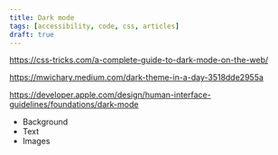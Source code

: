 ```yaml
---
title: Dark mode
tags: [accessibility, code, css, articles]
draft: true
---
```


https://css-tricks.com/a-complete-guide-to-dark-mode-on-the-web/

https://mwichary.medium.com/dark-theme-in-a-day-3518dde2955a

https://developer.apple.com/design/human-interface-guidelines/foundations/dark-mode

- Background
- Text
- Images
